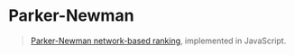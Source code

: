 # Parker-Newman
> [Parker-Newman network-based ranking](https://arxiv.org/abs/physics/0505169), implemented in JavaScript.